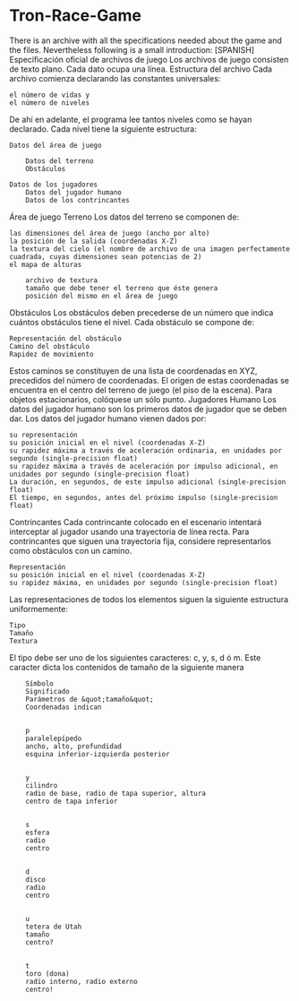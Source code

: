 # Tron-Race-Game
There is an archive with all the specifications needed about the game and the files. Nevertheless following is a small introduction:
[SPANISH]
Especificación oficial de archivos de juego
Los archivos de juego consisten de texto plano. Cada dato ocupa una línea.
Estructura del archivo
Cada archivo comienza 
declarando las constantes universales:

	el número de vidas y
	el número de niveles

De ahí en adelante, el programa lee tantos niveles como se hayan declarado. 
Cada nivel tiene la siguiente estructura:

	Datos del área de juego
	
		Datos del terreno
		Obstáculos
	
	Datos de los jugadores
		Datos del jugador humano
		Datos de los contrincantes
Área de juego
Terreno
Los datos del terreno se componen de:

	las dimensiones del área de juego (ancho por alto)
	la posición de la salida (coordenadas X-Z)
	la textura del cielo (el nombre de archivo de una imagen perfectamente 
	cuadrada, cuyas dimensiones sean potencias de 2)
	el mapa de alturas
	
		archivo de textura
		tamaño que debe tener el terreno que éste genera
		posición del mismo en el área de juego
	


Obstáculos
Los obstáculos deben precederse de un número que indica cuántos obstáculos 
tiene el nivel. Cada obstáculo se compone de:

	Representación del obstáculo
	Camino del obstáculo
	Rapidez de movimiento

Estos caminos se constituyen de una lista de coordenadas en XYZ, precedidos 
del número de coordenadas. El origen de estas coordenadas se encuentra en el 
centro del terreno de juego (el piso de la escena). Para objetos estacionarios, 
colóquese un sólo punto.
Jugadores
Humano
Los datos del jugador humano son los primeros datos de jugador que se deben 
dar. Los datos del jugador humano vienen dados por:

	su representación 
	su posición inicial en el nivel (coordenadas X-Z)
	su rapidez máxima a través de aceleración ordinaria, en unidades por 
	segundo (single-precision float)
	su rapidez máxima a través de aceleración por impulso adicional, en 
	unidades por segundo (single-precision float)
	La duración, en segundos, de este impulso adicional (single-precision 
	float)
	El tiempo, en segundos, antes del próximo impulso (single-precision 
	float)

Contrincantes
Cada contrincante colocado en el escenario intentará interceptar al jugador 
usando una trayectoria de línea recta. Para contrincantes que siguen una 
trayectoria fija, considere representarlos como obstáculos con un camino.

	Representación 
	su posición inicial en el nivel (coordenadas X-Z)
	su rapidez máxima, en unidades por segundo (single-precision float)


Las representaciones de todos los elementos siguen la siguiente estructura 
uniformemente:

	Tipo
	Tamaño
	Textura

El tipo debe ser uno de los siguientes caracteres: c, y, s, d ó m. Este 
caracter dicta los contenidos de tamaño de la siguiente manera

	
		Símbolo
		Significado
		Parámetros de &quot;tamaño&quot;
		Coordenadas indican
	
	
		p
		paralelepípedo
		ancho, alto, profundidad
		esquina inferior-izquierda posterior
	
	
		y
		cilindro
		radio de base, radio de tapa superior, altura
		centro de tapa inferior
	
	
		s
		esfera
		radio
		centro
	
	
		d
		disco
		radio
		centro
	
	
		u
		tetera de Utah
		tamaño
		centro?
	
	
		t
		toro (dona)
		radio interno, radio externo
		centro!
